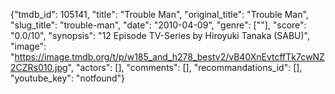 {"tmdb_id": 105141, "title": "Trouble Man", "original_title": "Trouble Man", "slug_title": "trouble-man", "date": "2010-04-09", "genre": [""], "score": "0.0/10", "synopsis": "12 Episode TV-Series by Hiroyuki Tanaka (SABU)", "image": "https://image.tmdb.org/t/p/w185_and_h278_bestv2/vB40XnEvtcffTk7cwNZ2CZRs010.jpg", "actors": [], "comments": [], "recommandations_id": [], "youtube_key": "notfound"}